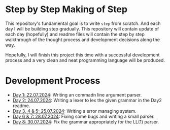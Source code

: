 # Step by Step Making of Step
This repository's fundamental goal is to write `step` from scratch. And each day I will be building step gradually.
This repository will contain update of each day (hopefully) and readme files will contain the step by step walkthrough
of the thought process and development decisions along the way.

Hopefully, I will finish this project this time with a successful development process and a very clean and neat programming language
will be produced.

# Development Process
- [Day 1: 22.07.2024](Day1/README.md): Writing an commadn line argument parser.
- [Day 2: 24.07.2024](Day2/README.md): Writing a lexer to lex the given grammar in the Day2 readme.
- [Day 3, 4 & 5: 25.07.2024](Day3-4-5/README.md): Writing a error managing system.
- [Day 6 & 7: 28.07.2024](Day6/README.md): Fixing some bugs and writing a small parser.
- [Day 8: 30.07.2024](Day7/README.md): Fix the grammar appropriately for the LL(1) parser.
